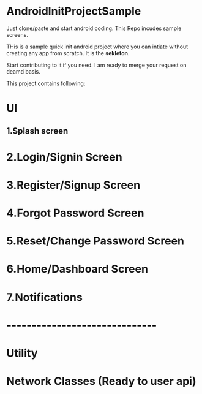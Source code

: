 # AndroidInitProjectSample
Just clone/paste and start android coding. This Repo incudes sample screens.

THis is a sample quick init android project where you can intiate without creating any app from scratch. It is the **sekleton**.

Start contributing to it if you need. I am ready to merge your request on deamd basis.

This project contains following:

# UI
## 1.Splash screen 
# 2.Login/Signin Screen 
# 3.Register/Signup Screen 
# 4.Forgot Password Screen
# 5.Reset/Change Password Screen 
# 6.Home/Dashboard Screen
# 7.Notifications

# ------------------------------

# Utility
# Network Classes (Ready to user api)


